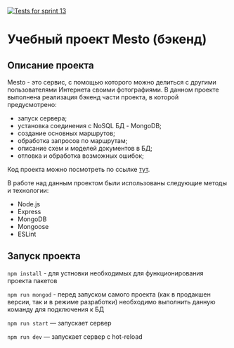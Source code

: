 [![Tests for sprint 13](https://github.com/Marinicheva/express-mesto-gha/actions/workflows/tests-13-sprint.yml/badge.svg)](https://github.com/Marinicheva/express-mesto-gha/actions/workflows/tests-13-sprint.yml) 

#  Учебный проект Mesto (бэкенд)
## Описание проекта
Mesto - это сервис, с помощью которого можно делиться с другими пользователями Интернета своими фотографиями.
В данном проекте выполнена реализация бэкенд части проекта, в которой предусмотрено: 
* запуск сервера;
* установка соединения с NoSQL БД - MongoDB;
* создание основных маршрутов;
* обработка запросов по маршрутам;
* описание схем и моделей документов в БД;
* отловка и обработка возможных ошибок;

Код проекта можно посмотреть по ссылке  [тут](https://github.com/Marinicheva/express-mesto-gha).

В работе над данным проектом были использованы следующие методы и технологии:

- Node.js
- Express
- MongoDB
- Mongoose
- ESLint
  
##  Запуск проекта

`npm install` - для устновки необходимых для функционирования проекта пакетов

`npm run mongod` - перед запуском самого проекта (как в продакшен версии, так и в режиме разработки) необходимо выполнить данную команду для подключения к БД

`npm run start` — запускает сервер

`npm run dev` — запускает сервер с hot-reload
